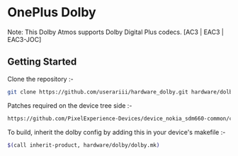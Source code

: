 OnePlus Dolby
==============

Note: This Dolby Atmos supports Dolby Digital Plus codecs. [AC3 | EAC3 | EAC3-JOC]

Getting Started
---------------
Clone the repository :-

```bash
git clone https://github.com/userariii/hardware_dolby.git hardware/dolby
```
Patches required on the device tree side :-

```bash
https://github.com/PixelExperience-Devices/device_nokia_sdm660-common/commit/2435be98f065e796c6b038b4f494dd4e962e4dc8
```

To build, inherit the dolby config by adding this in your device's makefile :-

```bash
$(call inherit-product, hardware/dolby/dolby.mk)
```